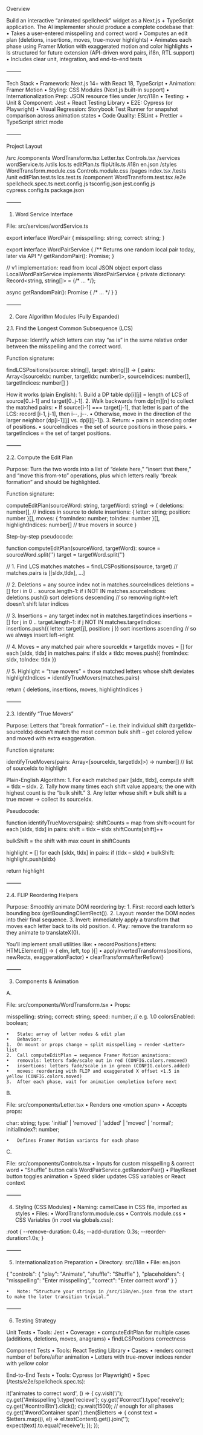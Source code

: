 Overview

Build an interactive “animated spellcheck” widget as a Next.js + TypeScript application. The AI implementer should produce a complete codebase that:
	•	Takes a user-entered misspelling and correct word
	•	Computes an edit plan (deletions, insertions, moves, true-mover highlights)
	•	Animates each phase using Framer Motion with exaggerated motion and color highlights
	•	Is structured for future extension (API-driven word pairs, i18n, RTL support)
	•	Includes clear unit, integration, and end-to-end tests

⸻

Tech Stack
	•	Framework: Next.js 14+ with React 18, TypeScript
	•	Animation: Framer Motion
	•	Styling: CSS Modules (Next.js built-in support)
	•	Internationalization Prep: JSON resource files under /src/i18n
	•	Testing:
	•	Unit & Component: Jest + React Testing Library
	•	E2E: Cypress (or Playwright)
	•	Visual Regression: Storybook Test Runner for snapshot comparison across animation states
	•	Code Quality: ESLint + Prettier + TypeScript strict mode

⸻

Project Layout

/src
  /components
    WordTransform.tsx
    Letter.tsx
    Controls.tsx
  /services
    wordService.ts
  /utils
    lcs.ts
    editPlan.ts
    flipUtils.ts
  /i18n
    en.json
  /styles
    WordTransform.module.css
    Controls.module.css
  /pages
    index.tsx
/tests
  /unit
    editPlan.test.ts
    lcs.test.ts
  /component
    WordTransform.test.tsx
  /e2e
    spellcheck.spec.ts
next.config.js
tsconfig.json
jest.config.js
cypress.config.ts
package.json



⸻

1. Word Service Interface

File: src/services/wordService.ts

export interface WordPair {
  misspelling: string;
  correct: string;
}

export interface WordPairService {
  /** Returns one random local pair today, later via API */
  getRandomPair(): Promise<WordPair>;
}

// v1 implementation: read from local JSON object
export class LocalWordPairService implements WordPairService {
  private dictionary: Record<string, string[]> = {/* … */};

  async getRandomPair(): Promise<WordPair> { /* … */ }
}


⸻

2. Core Algorithm Modules (Fully Expanded)

2.1. Find the Longest Common Subsequence (LCS)

Purpose: Identify which letters can stay “as is” in the same relative order between the misspelling and the correct word.

Function signature:

findLCSPositions(source: string[], target: string[])
  → {
      pairs: Array<[sourceIdx: number, targetIdx: number]>,
      sourceIndices: number[],
      targetIndices: number[]
    }

How it works (plain English):
	1.	Build a DP table dp[i][j] = length of LCS of source[0..i-1] and target[0..j-1].
	2.	Walk backwards from dp[m][n] to collect the matched pairs:
	•	If source[i-1] === target[j-1], that letter is part of the LCS: record [i-1, j-1], then i--, j--.
	•	Otherwise, move in the direction of the larger neighbor (dp[i-1][j] vs. dp[i][j-1]).
	3.	Return:
	•	pairs in ascending order of positions.
	•	sourceIndices = the set of source positions in those pairs.
	•	targetIndices = the set of target positions.

⸻

2.2. Compute the Edit Plan

Purpose: Turn the two words into a list of “delete here,” “insert that there,” and “move this from→to” operations, plus which letters really “break formation” and should be highlighted.

Function signature:

computeEditPlan(sourceWord: string, targetWord: string)
  → {
      deletions:    number[],               // indices in source to delete
      insertions:   { letter: string; position: number }[],
      moves:        { fromIndex: number; toIndex: number }[],
      highlightIndices: number[]            // true movers in source
    }

Step-by-step pseudocode:

function computeEditPlan(sourceWord, targetWord):
  source = sourceWord.split('')
  target = targetWord.split('')

  // 1. Find LCS matches
  matches = findLCSPositions(source, target)
  //   matches.pairs is [[sIdx,tIdx], ...]

  // 2. Deletions = any source index not in matches.sourceIndices
  deletions = []
  for i in 0 .. source.length-1:
    if i NOT IN matches.sourceIndices:
      deletions.push(i)
  sort deletions descending   // so removing right→left doesn’t shift later indices

  // 3. Insertions = any target index not in matches.targetIndices
  insertions = []
  for j in 0 .. target.length-1:
    if j NOT IN matches.targetIndices:
      insertions.push({ letter: target[j], position: j })
  sort insertions ascending   // so we always insert left→right

  // 4. Moves = any matched pair where sourceIdx ≠ targetIdx
  moves = []
  for each [sIdx, tIdx] in matches.pairs:
    if sIdx ≠ tIdx:
      moves.push({ fromIndex: sIdx, toIndex: tIdx })

  // 5. Highlight = “true movers” = those matched letters whose shift deviates
  highlightIndices = identifyTrueMovers(matches.pairs)

  return { deletions, insertions, moves, highlightIndices }



⸻

2.3. Identify “True Movers”

Purpose: Letters that “break formation” – i.e. their individual shift (targetIdx–sourceIdx) doesn’t match the most common bulk shift – get colored yellow and moved with extra exaggeration.

Function signature:

identifyTrueMovers(pairs: Array<[sourceIdx, targetIdx]>)
  → number[]           // list of sourceIdx to highlight

Plain-English Algorithm:
	1.	For each matched pair [sIdx, tIdx], compute shift = tIdx – sIdx.
	2.	Tally how many times each shift value appears; the one with highest count is the “bulk shift.”
	3.	Any letter whose shift ≠ bulk shift is a true mover → collect its sourceIdx.

Pseudocode:

function identifyTrueMovers(pairs):
  shiftCounts = map from shift→count
  for each [sIdx, tIdx] in pairs:
    shift = tIdx – sIdx
    shiftCounts[shift]++

  bulkShift = the shift with max count in shiftCounts

  highlight = []
  for each [sIdx, tIdx] in pairs:
    if (tIdx – sIdx) ≠ bulkShift:
      highlight.push(sIdx)

  return highlight



⸻

2.4. FLIP Reordering Helpers

Purpose: Smoothly animate DOM reordering by:
	1.	First: record each letter’s bounding box (getBoundingClientRect()).
	2.	Layout: reorder the DOM nodes into their final sequence.
	3.	Invert: immediately apply a transform that moves each letter back to its old position.
	4.	Play: remove the transform so they animate to translateX(0).

You’ll implement small utilities like:
	•	recordPositions(letters: HTMLElement[]) → { elm, left, top }[]
	•	applyInvertedTransforms(positions, newRects, exaggerationFactor)
	•	clearTransformsAfterReflow()


⸻

3. Components & Animation

A. <WordTransform>

File: src/components/WordTransform.tsx
	•	Props:

misspelling: string;
correct: string;
speed: number;          // e.g. 1.0
colorsEnabled: boolean;


	•	State: array of letter nodes & edit plan
	•	Behavior:
	1.	On mount or props change → split misspelling → render <Letter> list
	2.	Call computeEditPlan → sequence Framer Motion animations:
	•	removals: letters fade/scale out in red (CONFIG.colors.removed)
	•	insertions: letters fade/scale in in green (CONFIG.colors.added)
	•	moves: reordering with FLIP and exaggerated X offset ×1.5 in yellow (CONFIG.colors.moved)
	3.	After each phase, wait for animation completion before next

B. <Letter>

File: src/components/Letter.tsx
	•	Renders one <motion.span>
	•	Accepts props:

char: string;
type: 'initial' | 'removed' | 'added' | 'moved' | 'normal';
initialIndex?: number;


	•	Defines Framer Motion variants for each phase

C. <Controls>

File: src/components/Controls.tsx
	•	Inputs for custom misspelling & correct word
	•	“Shuffle” button calls WordPairService.getRandomPair()
	•	Play/Reset button toggles animation
	•	Speed slider updates CSS variables or React context

⸻

4. Styling (CSS Modules)
	•	Naming: camelCase in CSS file, imported as styles
	•	Files:
	•	WordTransform.module.css
	•	Controls.module.css
	•	CSS Variables (in :root via globals.css):

:root {
  --remove-duration: 0.4s;
  --add-duration:    0.3s;
  --reorder-duration:1.0s;
}



⸻

5. Internationalization Preparation
	•	Directory: src/i18n
	•	File: en.json

{
  "controls": {
    "play": "Animate",
    "shuffle": "Shuffle"
  },
  "placeholders": {
    "misspelling": "Enter misspelling",
    "correct": "Enter correct word"
  }
}


	•	Note: “Structure your strings in /src/i18n/en.json from the start to make the later transition trivial.”

⸻

6. Testing Strategy

Unit Tests
	•	Tools: Jest
	•	Coverage:
	•	computeEditPlan for multiple cases (additions, deletions, moves, anagrams)
	•	findLCSPositions correctness

Component Tests
	•	Tools: React Testing Library
	•	Cases:
	•	<WordTransform> renders correct number of <Letter> before/after animation
	•	Letters with true-mover indices render with yellow color

End-to-End Tests
	•	Tools: Cypress (or Playwright)
	•	Spec (/tests/e2e/spellcheck.spec.ts):

it('animates to correct word', () => {
  cy.visit('/');
  cy.get('#misspelling').type('recieve');
  cy.get('#correct').type('receive');
  cy.get('#controlBtn').click();
  cy.wait(1500); // enough for all phases
  cy.get('#wordContainer span').then($letters => {
    const text = $letters.map((i, el) => el.textContent).get().join('');
    expect(text).to.equal('receive');
  });
});